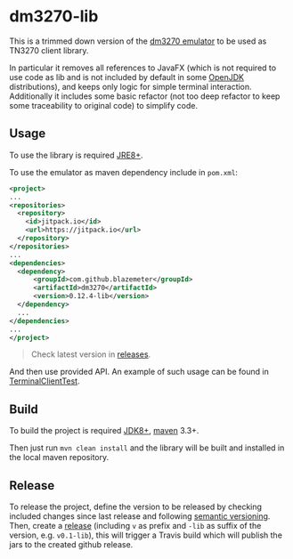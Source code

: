 # dm3270-lib

This is a trimmed down version of the [dm3270 emulator](https://github.com/dmolony/dm3270) to be used as TN3270 client library.

In particular it removes all references to JavaFX (which is not required to use code as lib and is not included by default in some [OpenJDK](http://openjdk.java.net/) distributions), and keeps only logic for simple terminal interaction.
Additionally it includes some basic refactor (not too deep refactor to keep some traceability to original code) to simplify code. 

## Usage

To use the library is required [JRE8+](http://www.oracle.com/technetwork/java/javase/downloads/jre8-downloads-2133155.html).

To use the emulator as maven dependency include in `pom.xml`:

```xml
<project>
...
<repositories>
  <repository>
    <id>jitpack.io</id>
    <url>https://jitpack.io</url>
  </repository>
</repositories>
...
<dependencies>
  <dependency>
      <groupId>com.github.blazemeter</groupId>
      <artifactId>dm3270</artifactId>
      <version>0.12.4-lib</version>
  </dependency>
  ...
</dependencies>
...
</project>
```

>Check latest version in [releases](https://github.com/blazemeter/xtn5250/releases).

And then use provided API. An example of such usage can be found in [TerminalClientTest](src/test/java/com/bytezone/dm3270/TerminalClientTest.java).

## Build

To build the project is required [JDK8+](http://www.oracle.com/technetwork/java/javase/downloads/jdk8-downloads-2133151.html), [maven](https://maven.apache.org/) 3.3+.

Then just run `mvn clean install` and the library will be built and installed in the local maven repository.

## Release

To release the project, define the version to be released by checking included changes since last release and following [semantic versioning](https://semver.org/). 
Then, create a [release](https://github.com/blazemeter/dm3270/releases) (including `v` as prefix and `-lib` as suffix of the version, e.g. `v0.1-lib`), this will trigger a Travis build which will publish the jars to the created github release.
